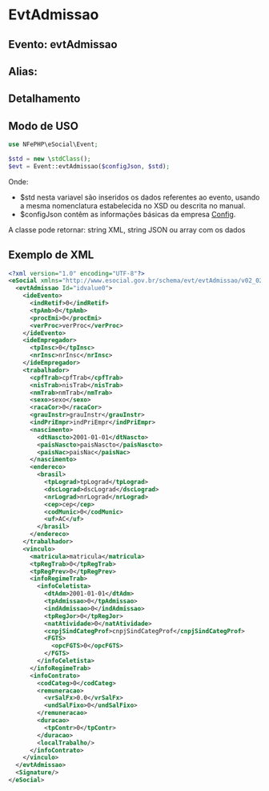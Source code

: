 # EvtAdmissao

## Evento: evtAdmissao

## Alias: 


## Detalhamento





## Modo de USO

```php
use NFePHP\eSocial\Event;

$std = new \stdClass();
$evt = Event::evtAdmissao($configJson, $std);
```

Onde:
- $std nesta variavel são inseridos os dados referentes ao evento, usando a mesma nomenclatura estabelecida no XSD ou descrita no manual.
- $configJson contêm as informações básicas da empresa [Config](Config.md).

A classe pode retornar: string XML, string JSON ou array com os dados


## Exemplo de XML

```xml
<?xml version="1.0" encoding="UTF-8"?>
<eSocial xmlns="http://www.esocial.gov.br/schema/evt/evtAdmissao/v02_02_01" xmlns:xsi="http://www.w3.org/2001/XMLSchema-instance" xsi:schemaLocation="http://www.esocial.gov.br/schema/evt/evtAdmissao/v02_02_01 ../schemes/evtAdmissao.xsd ">
  <evtAdmissao Id="idvalue0">
    <ideEvento>
      <indRetif>0</indRetif>
      <tpAmb>0</tpAmb>
      <procEmi>0</procEmi>
      <verProc>verProc</verProc>
    </ideEvento>
    <ideEmpregador>
      <tpInsc>0</tpInsc>
      <nrInsc>nrInsc</nrInsc>
    </ideEmpregador>
    <trabalhador>
      <cpfTrab>cpfTrab</cpfTrab>
      <nisTrab>nisTrab</nisTrab>
      <nmTrab>nmTrab</nmTrab>
      <sexo>sexo</sexo>
      <racaCor>0</racaCor>
      <grauInstr>grauInstr</grauInstr>
      <indPriEmpr>indPriEmpr</indPriEmpr>
      <nascimento>
        <dtNascto>2001-01-01</dtNascto>
        <paisNascto>paisNascto</paisNascto>
        <paisNac>paisNac</paisNac>
      </nascimento>
      <endereco>
        <brasil>
          <tpLograd>tpLograd</tpLograd>
          <dscLograd>dscLograd</dscLograd>
          <nrLograd>nrLograd</nrLograd>
          <cep>cep</cep>
          <codMunic>0</codMunic>
          <uf>AC</uf>
        </brasil>
      </endereco>
    </trabalhador>
    <vinculo>
      <matricula>matricula</matricula>
      <tpRegTrab>0</tpRegTrab>
      <tpRegPrev>0</tpRegPrev>
      <infoRegimeTrab>
        <infoCeletista>
          <dtAdm>2001-01-01</dtAdm>
          <tpAdmissao>0</tpAdmissao>
          <indAdmissao>0</indAdmissao>
          <tpRegJor>0</tpRegJor>
          <natAtividade>0</natAtividade>
          <cnpjSindCategProf>cnpjSindCategProf</cnpjSindCategProf>
          <FGTS>
            <opcFGTS>0</opcFGTS>
          </FGTS>
        </infoCeletista>
      </infoRegimeTrab>
      <infoContrato>
        <codCateg>0</codCateg>
        <remuneracao>
          <vrSalFx>0.0</vrSalFx>
          <undSalFixo>0</undSalFixo>
        </remuneracao>
        <duracao>
          <tpContr>0</tpContr>
        </duracao>
        <localTrabalho/>
      </infoContrato>
    </vinculo>
  </evtAdmissao>
  <Signature/>
</eSocial>

```

